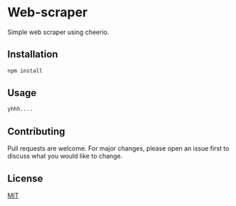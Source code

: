 # Web-scraper
 Simple web scraper using cheerio.

## Installation

```bash
npm install
```

## Usage

```bash
yhhh....
```

## Contributing
Pull requests are welcome. For major changes, please open an issue first to discuss what you would like to change.

## License
[MIT](https://choosealicense.com/licenses/mit/)
